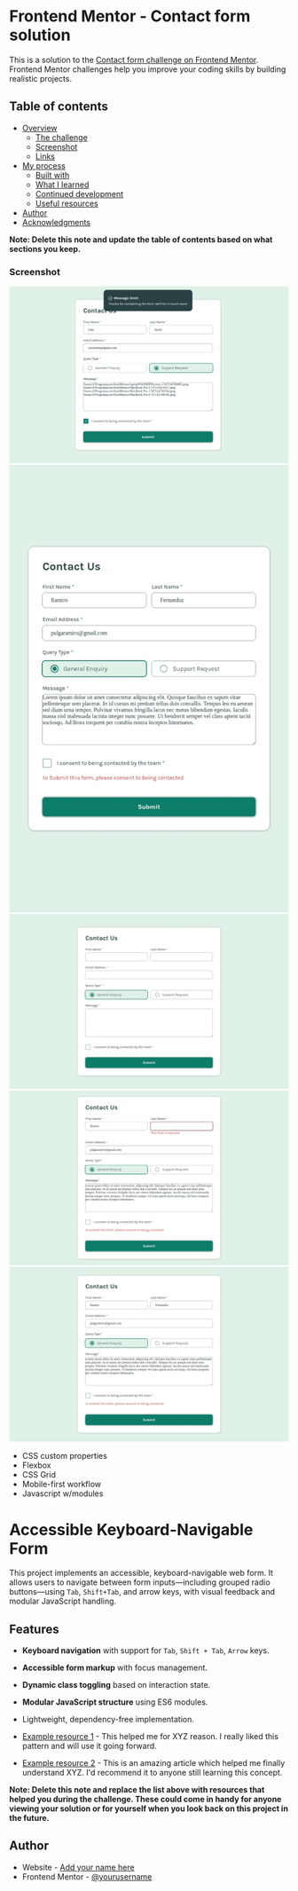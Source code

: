 # Frontend Mentor - Contact form solution

This is a solution to the [Contact form challenge on Frontend Mentor](https://www.frontendmentor.io/challenges/contact-form--G-hYlqKJj). Frontend Mentor challenges help you improve your coding skills by building realistic projects. 

## Table of contents

- [Overview](#overview)
  - [The challenge](#the-challenge)
  - [Screenshot](#screenshot)
  - [Links](#links)
- [My process](#my-process)
  - [Built with](#built-with)
  - [What I learned](#what-i-learned)
  - [Continued development](#continued-development)
  - [Useful resources](#useful-resources)
- [Author](#author)
- [Acknowledgments](#acknowledgments)

**Note: Delete this note and update the table of contents based on what sections you keep.**

### Screenshot

![](./screenshot01.png)
![](./screenshot02.jpeg)
![](./screenshot03.jpeg)
![](./screenshot04.jpeg)
![](./screenshot05.jpeg)

- CSS custom properties
- Flexbox
- CSS Grid
- Mobile-first workflow
- Javascript w/modules
# Accessible Keyboard-Navigable Form

This project implements an accessible, keyboard-navigable web form. It allows users to navigate between form inputs—including grouped radio buttons—using `Tab`, `Shift+Tab`, and arrow keys, with visual feedback and modular JavaScript handling.

##  Features

- **Keyboard navigation** with support for `Tab`, `Shift + Tab`, `Arrow` keys.
- **Accessible form markup** with focus management.
- **Dynamic class toggling** based on interaction state.
- **Modular JavaScript structure** using ES6 modules.
- Lightweight, dependency-free implementation.

- [Example resource 1](https://www.example.com) - This helped me for XYZ reason. I really liked this pattern and will use it going forward.
- [Example resource 2](https://www.example.com) - This is an amazing article which helped me finally understand XYZ. I'd recommend it to anyone still learning this concept.

**Note: Delete this note and replace the list above with resources that helped you during the challenge. These could come in handy for anyone viewing your solution or for yourself when you look back on this project in the future.**

## Author

- Website - [Add your name here](https://www.your-site.com)
- Frontend Mentor - [@yourusername](https://www.frontendmentor.io/profile/yourusername)

